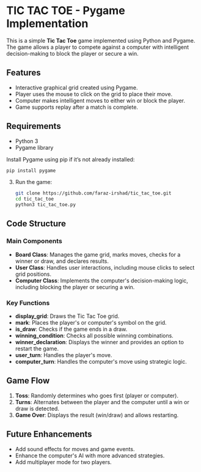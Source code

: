 # TIC TAC TOE - Pygame Implementation

This is a simple **Tic Tac Toe** game implemented using Python and Pygame. The game allows a player to compete against a computer with intelligent decision-making to block the player or secure a win. 

## Features

- Interactive graphical grid created using Pygame.
- Player uses the mouse to click on the grid to place their move.
- Computer makes intelligent moves to either win or block the player.
- Game supports replay after a match is complete.

## Requirements

- Python 3
- Pygame library

Install Pygame using pip if it’s not already installed:
```bash
pip install pygame
```
3. Run the game:
   ```bash
   git clone https://github.com/faraz-irshad/tic_tac_toe.git
   cd tic_tac_toe
   python3 tic_tac_toe.py
   
## Code Structure

### Main Components

- **Board Class**: Manages the game grid, marks moves, checks for a winner or draw, and declares results.
- **User Class**: Handles user interactions, including mouse clicks to select grid positions.
- **Computer Class**: Implements the computer's decision-making logic, including blocking the player or securing a win.

### Key Functions

- **display_grid**: Draws the Tic Tac Toe grid.
- **mark**: Places the player's or computer's symbol on the grid.
- **is_draw**: Checks if the game ends in a draw.
- **winning_condition**: Checks all possible winning combinations.
- **winner_declaration**: Displays the winner and provides an option to restart the game.
- **user_turn**: Handles the player's move.
- **computer_turn**: Handles the computer's move using strategic logic.

## Game Flow

1. **Toss**: Randomly determines who goes first (player or computer).
2. **Turns**: Alternates between the player and the computer until a win or draw is detected.
3. **Game Over**: Displays the result (win/draw) and allows restarting.

## Future Enhancements

- Add sound effects for moves and game events.
- Enhance the computer's AI with more advanced strategies.
- Add multiplayer mode for two players.
